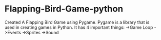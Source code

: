# Flapping-Bird-Game-python
Created  A Flapping Bird Game using Pygame.
Pygame is a library that is used in creating games in Python. It has 4 important things:
->Game Loop
->Events
->Sprites
->Sound
